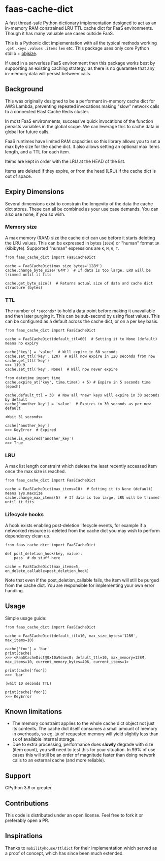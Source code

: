 # faas-cache-dict
A fast thread-safe Python dictionary implementation designed to act as an in-memory RAM
constrained LRU TTL cache dict for FaaS environments. Though it has many valuable use
cases outside FaaS.

This is a Pythonic dict implementation with all the typical methods working `.get`
`.keys` `.values` `.items` `len` etc. This package uses only core Python stdlib +
[objsize](https://pypi.org/project/objsize/).

If used in a serverless FaaS environment then this package works best by supporting an
existing caching strategy, as there is no guarantee that any in-memory data will persist
between calls.

## Background
This was originally designed to be a performant in-memory cache dict for AWS Lambda,
preventing repeated invocations making "slow" network calls to a connected ElastiCache
Redis cluster.

In most FaaS environments, successive quick invocations of the function persists
variables in the global scope. We can leverage this to cache data in global for future
calls.

FaaS runtimes have limited RAM capacities so this library allows you to set a max byte
size for the cache dict. It also allows setting an optional max items length, and a TTL
for each item.

Items are kept in order with the LRU at the HEAD of the list.

Items are deleted if they expire, or from the head (LRU) if the cache dict is out of
space.

## Expiry Dimensions
Several dimensions exist to constrain the longevity of the data the cache dict stores.
These can all be combined as your use case demands. You can also use none, if you so
wish.

### Memory size
A max memory (RAM) size the cache dict can use before it starts deleting the LRU values.
This can be expressed in bytes (`1024`) or "human" format `1K` (kibibyte). Supported
"human" expressions are `K`, `M`, `G`, `T`.

```
from faas_cache_dict import FaaSCacheDict

cache = FaaSCacheDict(max_size_bytes='128M')
cache.change_byte_size('64M')  # If data is too large, LRU will be trimmed until it fits

cache.get_byte_size()  # Returns actual size of data and cache dict structure (bytes)
```

### TTL
The number of `*seconds*` to hold a data point before making it unavailable and then
later purging it. This can be sub-second by using float values. This can be configured
as a default across the cache dict, or on a per key basis.

```
from faas_cache_dict import FaaSCacheDict

cache = FaaSCacheDict(default_ttl=60)  # Setting it to None (default) means no expiry

cache['key'] = 'value'  # Will expire in 60 seconds
cache.set_ttl('key', 120)  # Will now expire in 120 seconds from now
cache.get_ttl('key')
>>> 119.9
cache.set_ttl('key', None)  # Will now never expire

from datetime import time
cache.expire_at('key', time.time() + 5) # Expire in 5 seconds time (epoch)

cache.default_ttl = 30  # Now all *new* keys will expire in 30 seconds by default
cache['another_key'] = 'value'  # Expires in 30 seconds as per new default

<Wait 31 seconds>

cache['another_key']
>>> KeyError  # Expired

cache.is_expired('another_key')
>>> True
```

### LRU
A max list length constraint which deletes the least recently accessed item once the max
size is reached.

```
from faas_cache_dict import FaaSCacheDict

cache = FaaSCacheDict(max_items=10)  # Setting it to None (default) means sys.maxsize
cache.change_max_items(5)  # If data is too large, LRU will be trimmed until it fits
```

### Lifecycle hooks
A hook exists enabling post-deletion lifecycle events, for example if a networked resource 
is deleted from the cache dict you may wish to perform dependency clean up.

```
from faas_cache_dict import FaaSCacheDict

def post_deletion_hook(key, value):
    pass  # do stuff here
    
cache = FaaSCacheDict(max_items=5, on_delete_callable=post_deletion_hook)
```

Note that even if the post_deletion_callable fails, the item will still be purged 
from the cache dict. You are responsible for implementing your own error handling.


## Usage
Simple usage guide:
```
from faas_cache_dict import FaaSCacheDict

cache = FaaSCacheDict(default_ttl=10, max_size_bytes='128M', max_items=10)

cache['foo'] = 'bar'
print(cache)
>>> <FaaSCacheDict@0x10a9daec0; default_ttl=10, max_memory=128M, max_items=10, current_memory_bytes=496, current_items=1>

print(cache['foo'])
>>> 'bar'

(wait 10 seconds TTL)

print(cache['foo'])
>>> KeyError
```
<!--- TODO: Better docs to come --->

## Known limitations
- The memory constraint applies to the whole cache dict object not just its contents.
The cache dict itself consumes a small amount of memory in overheads, so eg. `1K` of
requested memory will yield slightly less than `1K` of available internal storage.
- Due to extra processing, performance does **slowly** degrade with size (item count),
you will need to test this for your situation. In 99% of use cases this will still be
an order of magnitude faster than doing network calls to an external cache (and more
reliable).

## Support
CPython 3.8 or greater.

## Contributions
This code is distributed under an open license. Feel free to fork it or preferably open
a PR.

## Inspirations
Thanks to `mobilityhouse/ttldict` for their implementation which served as a proof of
concept, which has since been much extended.
